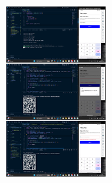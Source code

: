 <p float="left">
    <img src="z5882007645598_345ea9e92dc9503b6e36180373186c8e.jpg" width="270" />
    <img src="z5882074879904_a81c5bdd5f849f833ea14584bb919fc9.jpg" width="270" />
    <img src="z5882079684241_a8773b9a3a0db2f381ab26fdd5a9b481.jpg" width="270" />
</p>